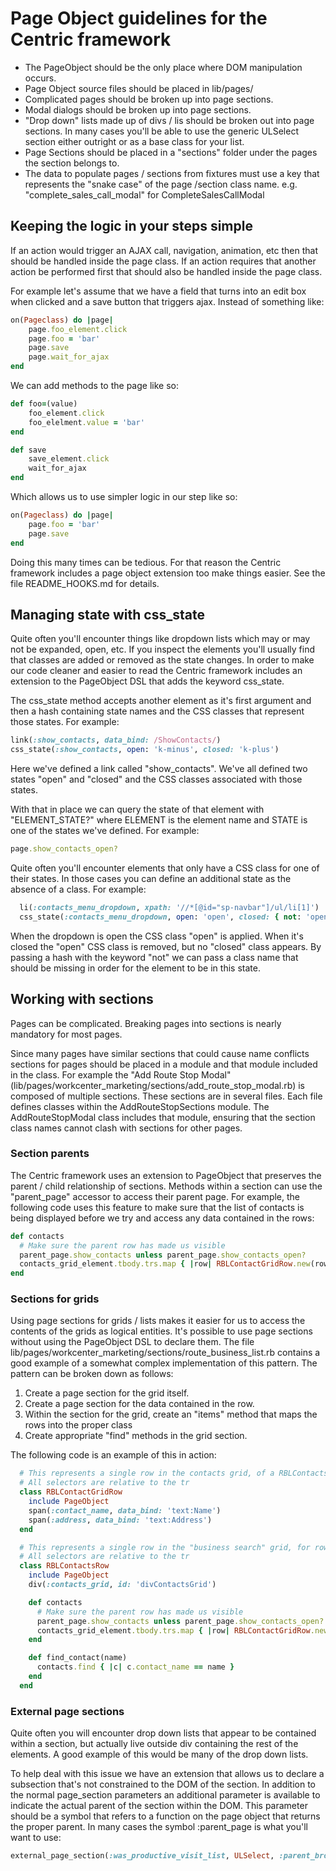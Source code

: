 # Page Object guidelines for the Centric framework

* The PageObject should be the only place where DOM manipulation occurs.
* Page Object source files should be placed in lib/pages/<PRODUCT>
* Complicated pages should be broken up into page sections.
* Modal dialogs should be broken up into page sections.
* "Drop down" lists made up of divs / lis should be broken out into page sections.  In many cases you'll be able to use the generic ULSelect section either outright or as a base class for your list.
* Page Sections should be placed in a "sections" folder under the pages the section belongs to.
* The data to populate pages / sections from fixtures must use a key that represents the "snake case" of the page /section class name.  e.g. "complete\_sales\_call\_modal" for CompleteSalesCallModal


## Keeping the logic in your steps simple
If an action would trigger an AJAX call, navigation, animation, etc then that should be handled inside the page class.  If an action requires that another action be performed first that should also be handled inside the page class.

For example let's assume that we have a field that turns into an edit box when clicked and a save button that triggers ajax.  Instead of something like:

```ruby
on(Pageclass) do |page|
	page.foo_element.click
	page.foo = 'bar'
	page.save
	page.wait_for_ajax
end
```

We can add methods to the page like so:

```ruby
def foo=(value)
	foo_element.click
	foo_elelment.value = 'bar'
end

def save
	save_element.click
	wait_for_ajax
end
```

Which allows us to use simpler logic in our step like so:

```ruby
on(Pageclass) do |page|
	page.foo = 'bar'
	page.save
end
```

Doing this many times can be tedious. For that reason the Centric framework includes a page object extension too make things easier.  See the file README_HOOKS.md for details.


## Managing state with css_state
Quite often you'll encounter things like dropdown lists which may or may not be expanded, open, etc.  If you inspect the elements you'll usually find that classes are added or removed as the state changes.  In order to make our code cleaner and easier to read the Centric framework includes an extension to the PageObject DSL that adds the keyword css_state.

The css_state method accepts another element as it's first argument and then a hash containing state names and the CSS classes that represent those states.  For example:

```ruby
link(:show_contacts, data_bind: /ShowContacts/)
css_state(:show_contacts, open: 'k-minus', closed: 'k-plus')
```
Here we've defined a link called "show\_contacts".  We've all defined two states "open" and "closed" and the CSS classes associated with those states. 

With that in place we can query the state of that element with "ELEMENT_STATE?" where ELEMENT is the element name and STATE is one of the states we've defined.  For example:

```ruby
page.show_contacts_open?
```

Quite often you'll encounter elements that only have a CSS class for one of their states.  In those cases you can define an additional state as the absence of a class.  For example:

```ruby
  li(:contacts_menu_dropdown, xpath: '//*[@id="sp-navbar"]/ul/li[1]')
  css_state(:contacts_menu_dropdown, open: 'open', closed: { not: 'open' })
```

When the dropdown is open the CSS class "open" is applied.  When it's closed the "open" CSS class is removed, but no "closed" class appears.  By passing a hash with the keyword "not" we can pass a class name that should be missing in order for the element to be in this state. 


## Working with sections
Pages can be complicated.  Breaking pages into sections is nearly mandatory for most pages.  

Since many pages have similar sections that could cause name conflicts sections for pages should be placed in a module and that module included in the class.  For example the "Add Route Stop Modal" (lib/pages/workcenter\_marketing/sections/add\_route\_stop_modal.rb) is composed of multiple sections. These sections are in several files.  Each file defines classes within the AddRouteStopSections module.  The AddRouteStopModal class includes that module, ensuring that the section class names cannot clash with sections for other pages.

### Section parents
The Centric framework uses an extension to PageObject that preserves the parent / child relationship of sections.  Methods within a section can use the "parent\_page" accessor to access their parent page.  For example, the following code uses this feature to make sure that the list of contacts is being displayed before we try and access any data contained in the rows:

```ruby
def contacts
  # Make sure the parent row has made us visible
  parent_page.show_contacts unless parent_page.show_contacts_open?
  contacts_grid_element.tbody.trs.map { |row| RBLContactGridRow.new(row) }
end
```



### Sections for grids
Using page sections for grids / lists makes it easier for us to access the contents of the grids as logical entities.  It's possible to use page sections without using the PageObject DSL to declare them. The file lib/pages/workcenter\_marketing/sections/route\_business\_list.rb contains a good example of a somewhat complex implementation of this pattern.  The pattern can be broken down as follows:

1. Create a page section for the grid itself.
2. Create a page section for the data contained in the row.
3. Within the section for the grid, create an "items" method that maps the rows into the proper class
4. Create appropriate "find" methods in the grid section.

The following code is an example of this in action:

```ruby
  # This represents a single row in the contacts grid, of a RBLContactsRow
  # All selectors are relative to the tr
  class RBLContactGridRow
    include PageObject
    span(:contact_name, data_bind: 'text:Name')
    span(:address, data_bind: 'text:Address')
  end

  # This represents a single row in the "business search" grid, for rows that contain contacts
  # All selectors are relative to the tr
  class RBLContactsRow
    include PageObject
    div(:contacts_grid, id: 'divContactsGrid')

    def contacts
      # Make sure the parent row has made us visible
      parent_page.show_contacts unless parent_page.show_contacts_open?
      contacts_grid_element.tbody.trs.map { |row| RBLContactGridRow.new(row) }
    end

    def find_contact(name)
      contacts.find { |c| c.contact_name == name }
    end
  end
```



### External page sections
Quite often you will encounter drop down lists that appear to be contained within a section, but actually live outside div containing the rest of the elements.  A good example of this would be many of the drop down lists.

To help deal with this issue we have an extension that allows us to declare a subsection that's not constrained to the DOM of the section.  In addition to the normal page\_section parameters an additional parameter is available to indicate the actual parent of the section within the DOM.  This parameter should be a symbol that refers to a function on the page object that returns the proper parent.  In many cases the symbol :parent\_page is what you'll want to use:

```ruby
external_page_section(:was_productive_visit_list, ULSelect, :parent_browser, id: 'lstProductiveVisit_listbox')
```